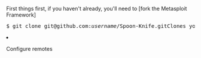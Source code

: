 First things first, if you haven't already, you'll need to [fork the Metasploit Framework]

<pre class="terminal bootcamp">
<span class="codeline">$ git clone git@github.com:<em>username</em>/Spoon-Knife.git<span>Clones your copy of the repo into the current directory in terminal</span></span>
</pre>
</li>
<li>
<p><span class="step-title">Configure remotes</span></p>